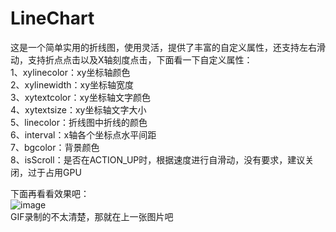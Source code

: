 # LineChart
这是一个简单实用的折线图，使用灵活，提供了丰富的自定义属性，还支持左右滑动，支持折点点击以及X轴刻度点击，下面看一下自定义属性：  
1、xylinecolor：xy坐标轴颜色  
2、xylinewidth：xy坐标轴宽度    
3、xytextcolor：xy坐标轴文字颜色   
4、xytextsize：xy坐标轴文字大小   
5、linecolor：折线图中折线的颜色   
6、interval：x轴各个坐标点水平间距   
7、bgcolor：背景颜色  
8、isScroll：是否在ACTION_UP时，根据速度进行自滑动，没有要求，建议关闭，过于占用GPU  

下面再看看效果吧：   
![image](https://github.com/xiaoyunfei/LineChart/blob/master/img/gif_20161215_141019.gif)   
GIF录制的不太清楚，那就在上一张图片吧
